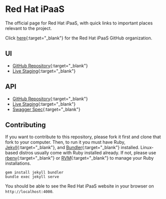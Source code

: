 # Red Hat iPaaS

The official page for Red Hat iPaaS, with quick links to important places relevant to the project.

Click [here](https://github.com/redhat-ipaas){:target="_blank"} for the Red Hat iPaaS GitHub organization.

## UI
- [GitHub Repository](https://github.com/redhat-ipaas/ipaas-ui){:target="_blank"}
- [Live Staging](https://ipaas-ui-staging.b6ff.rh-idev.openshiftapps.com/){:target="_blank"}

## API
- [GitHub Repository](https://github.com/redhat-ipaas/ipaas-rest){:target="_blank"}
- [Live Staging](http://ipaas-api.staging.rh.fabric8.io){:target="_blank"}
- [Swagger Spec](http://ipaas-api.staging.rh.fabric8.io/v1/swagger.json){:target="_blank"}

## Contributing

If you want to contribute to this repository, please fork it first and clone that fork to your computer. Then, to run it you must have Ruby, [Jekyll](http://jekyllrb.com/){:target="_blank"}, and [Bundler](http://bundler.io/){:target="_blank"} installed. Linux-based distros usually come with Ruby installed already. If not, please use [rbenv](http://rbenv.org/){:target="_blank"} or [RVM](https://rvm.io/){:target="_blank"} to manage your Ruby installations.

```
gem install jekyll bundler
bundle exec jekyll serve
```

You should be able to see the Red Hat iPaaS website in your browser on `http://localhost:4000`.
